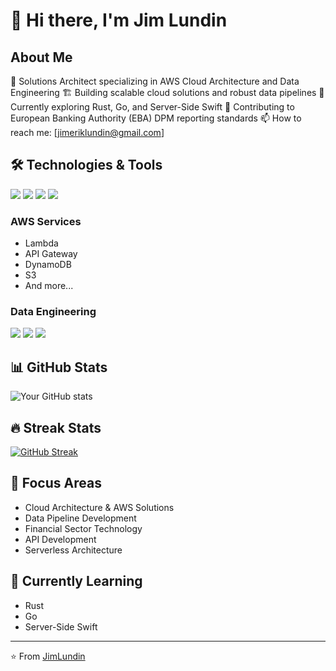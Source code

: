 # 👋 Hi there, I'm Jim Lundin

## About Me
🌟 Solutions Architect specializing in AWS Cloud Architecture and Data Engineering
🏗️ Building scalable cloud solutions and robust data pipelines
🌱 Currently exploring Rust, Go, and Server-Side Swift
💼 Contributing to European Banking Authority (EBA) DPM reporting standards
📫 How to reach me: [jimeriklundin@gmail.com]

## 🛠️ Technologies & Tools
![](https://img.shields.io/badge/Cloud-AWS-informational?style=flat&logo=amazon-aws&logoColor=white&color=2bbc8a)
![](https://img.shields.io/badge/Code-Python-informational?style=flat&logo=python&logoColor=white&color=2bbc8a)
![](https://img.shields.io/badge/Code-JavaScript-informational?style=flat&logo=javascript&logoColor=white&color=2bbc8a)
![](https://img.shields.io/badge/Code-TypeScript-informational?style=flat&logo=typescript&logoColor=white&color=2bbc8a)

### AWS Services
- Lambda
- API Gateway
- DynamoDB
- S3
- And more...

### Data Engineering
![](https://img.shields.io/badge/Tools-Apache_Spark-informational?style=flat&logo=apache-spark&logoColor=white&color=2bbc8a)
![](https://img.shields.io/badge/Tools-Pandas-informational?style=flat&logo=pandas&logoColor=white&color=2bbc8a)
![](https://img.shields.io/badge/Tools-Polars-informational?style=flat&logo=python&logoColor=white&color=2bbc8a)

## 📊 GitHub Stats
![Your GitHub stats](https://github-readme-stats.vercel.app/api?username=JimLundin&show_icons=true&theme=radical)

## 🔥 Streak Stats
[![GitHub Streak](https://streak-stats.demolab.com/?user=JimLundin)](https://git.io/streak-stats)

## 🎯 Focus Areas
- Cloud Architecture & AWS Solutions
- Data Pipeline Development
- Financial Sector Technology
- API Development
- Serverless Architecture

## 🌱 Currently Learning
- Rust
- Go
- Server-Side Swift

---
⭐️ From [JimLundin](https://github.com/JimLundin)
